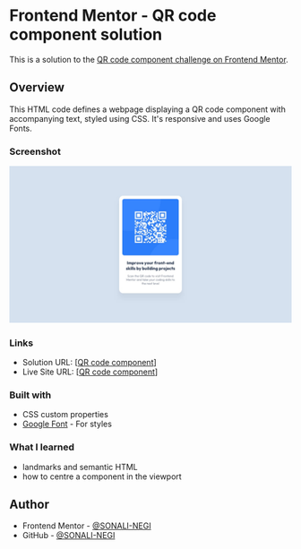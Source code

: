 # Frontend Mentor - QR code component solution

This is a solution to the [QR code component challenge on Frontend Mentor](https://www.frontendmentor.io/challenges/qr-code-component-iux_sIO_H). 


## Overview

This HTML code defines a webpage displaying a QR code component with accompanying text, styled using CSS. It's responsive and uses Google Fonts.

### Screenshot
![Desktop](/design/desktop-design.jpg)

### Links

- Solution URL: [[QR code component](https://github.com/SONALI-NEGI/QR-code-component-solution.git)]
- Live Site URL: [[QR code component](https://sonali-negi.github.io/QR-code-component-solution/)]


### Built with

- CSS custom properties
- [Google Font](https://fonts.google.com/specimen/Outfit) - For styles


### What I learned
- landmarks and semantic HTML
- how to centre a component in the viewport


## Author
- Frontend Mentor - [@SONALI-NEGI](https://www.frontendmentor.io/profile/@SONALI-NEGI)
- GitHub - [@SONALI-NEGI](https://github.com/SONALI-NEGI)
